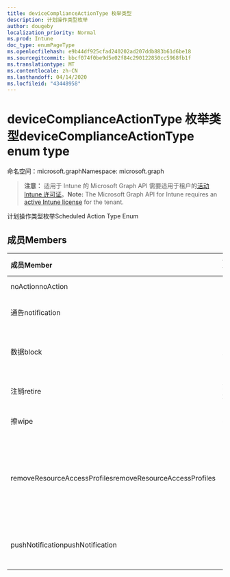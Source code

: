 ```yaml
---
title: deviceComplianceActionType 枚举类型
description: 计划操作类型枚举
author: dougeby
localization_priority: Normal
ms.prod: Intune
doc_type: enumPageType
ms.openlocfilehash: e9b44df925cfad240202ad207ddb883b61d6be18
ms.sourcegitcommit: bbcf074f0be9d5e02f84c290122850cc5968fb1f
ms.translationtype: MT
ms.contentlocale: zh-CN
ms.lasthandoff: 04/14/2020
ms.locfileid: "43448958"
---
```

# <a name="devicecomplianceactiontype-enum-type"></a><span data-ttu-id="6d215-103">deviceComplianceActionType 枚举类型</span><span class="sxs-lookup"><span data-stu-id="6d215-103">deviceComplianceActionType enum type</span></span>

<span data-ttu-id="6d215-104">命名空间：microsoft.graph</span><span class="sxs-lookup"><span data-stu-id="6d215-104">Namespace: microsoft.graph</span></span>

> <span data-ttu-id="6d215-105">**注意：** 适用于 Intune 的 Microsoft Graph API 需要适用于租户的[活动 Intune 许可证](https://go.microsoft.com/fwlink/?linkid=839381)。</span><span class="sxs-lookup"><span data-stu-id="6d215-105">**Note:** The Microsoft Graph API for Intune requires an [active Intune license](https://go.microsoft.com/fwlink/?linkid=839381) for the tenant.</span></span>

<span data-ttu-id="6d215-106">计划操作类型枚举</span><span class="sxs-lookup"><span data-stu-id="6d215-106">Scheduled Action Type Enum</span></span>

## <a name="members"></a><span data-ttu-id="6d215-107">成员</span><span class="sxs-lookup"><span data-stu-id="6d215-107">Members</span></span>
|<span data-ttu-id="6d215-108">成员</span><span class="sxs-lookup"><span data-stu-id="6d215-108">Member</span></span>|<span data-ttu-id="6d215-109">值</span><span class="sxs-lookup"><span data-stu-id="6d215-109">Value</span></span>|<span data-ttu-id="6d215-110">说明</span><span class="sxs-lookup"><span data-stu-id="6d215-110">Description</span></span>|
|:---|:---|:---|
|<span data-ttu-id="6d215-111">noAction</span><span class="sxs-lookup"><span data-stu-id="6d215-111">noAction</span></span>|<span data-ttu-id="6d215-112">0</span><span class="sxs-lookup"><span data-stu-id="6d215-112">0</span></span>|<span data-ttu-id="6d215-113">无操作</span><span class="sxs-lookup"><span data-stu-id="6d215-113">No Action</span></span>|
|<span data-ttu-id="6d215-114">通告</span><span class="sxs-lookup"><span data-stu-id="6d215-114">notification</span></span>|<span data-ttu-id="6d215-115">1</span><span class="sxs-lookup"><span data-stu-id="6d215-115">1</span></span>|<span data-ttu-id="6d215-116">发送通知</span><span class="sxs-lookup"><span data-stu-id="6d215-116">Send Notification</span></span>|
|<span data-ttu-id="6d215-117">数据</span><span class="sxs-lookup"><span data-stu-id="6d215-117">block</span></span>|<span data-ttu-id="6d215-118">双面</span><span class="sxs-lookup"><span data-stu-id="6d215-118">2</span></span>|<span data-ttu-id="6d215-119">阻止 AAD 中的设备</span><span class="sxs-lookup"><span data-stu-id="6d215-119">Block the device in AAD</span></span>|
|<span data-ttu-id="6d215-120">注销</span><span class="sxs-lookup"><span data-stu-id="6d215-120">retire</span></span>|<span data-ttu-id="6d215-121">第三章</span><span class="sxs-lookup"><span data-stu-id="6d215-121">3</span></span>|<span data-ttu-id="6d215-122">停用设备</span><span class="sxs-lookup"><span data-stu-id="6d215-122">Retire the device</span></span>|
|<span data-ttu-id="6d215-123">擦</span><span class="sxs-lookup"><span data-stu-id="6d215-123">wipe</span></span>|<span data-ttu-id="6d215-124">4 </span><span class="sxs-lookup"><span data-stu-id="6d215-124">4</span></span>|<span data-ttu-id="6d215-125">擦除设备</span><span class="sxs-lookup"><span data-stu-id="6d215-125">Wipe the device</span></span>|
|<span data-ttu-id="6d215-126">removeResourceAccessProfiles</span><span class="sxs-lookup"><span data-stu-id="6d215-126">removeResourceAccessProfiles</span></span>|<span data-ttu-id="6d215-127">5 </span><span class="sxs-lookup"><span data-stu-id="6d215-127">5</span></span>|<span data-ttu-id="6d215-128">从设备中删除资源访问配置文件</span><span class="sxs-lookup"><span data-stu-id="6d215-128">Remove Resource Access Profiles from the device</span></span>|
|<span data-ttu-id="6d215-129">pushNotification</span><span class="sxs-lookup"><span data-stu-id="6d215-129">pushNotification</span></span>|<span data-ttu-id="6d215-130">9 </span><span class="sxs-lookup"><span data-stu-id="6d215-130">9</span></span>|<span data-ttu-id="6d215-131">将推送通知发送到设备</span><span class="sxs-lookup"><span data-stu-id="6d215-131">Send push notification to device</span></span>|








